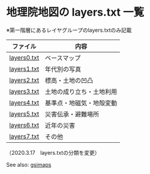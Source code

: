 # 地理院地図の layers.txt 一覧
※第一階層にあるレイヤグループのlayers.txtのみ記載  

|ファイル|内容|
|---|----|
|[layers0.txt](https://github.com/gsi-cyberjapan/gsimaps/blob/gh-pages/layers_txt/layers0.txt)|ベースマップ|
|[layers1.txt](https://github.com/gsi-cyberjapan/gsimaps/blob/gh-pages/layers_txt/layers1.txt)|年代別の写真|
|[layers2.txt](https://github.com/gsi-cyberjapan/gsimaps/blob/gh-pages/layers_txt/layers2.txt)|標高・土地の凹凸|
|[layers3.txt](https://github.com/gsi-cyberjapan/gsimaps/blob/gh-pages/layers_txt/layers3.txt)|土地の成り立ち・土地利用|
|[layers4.txt](https://github.com/gsi-cyberjapan/gsimaps/blob/gh-pages/layers_txt/layers4.txt)|基準点・地磁気・地殻変動|
|[layers5.txt](https://github.com/gsi-cyberjapan/gsimaps/blob/gh-pages/layers_txt/layers5.txt)|災害伝承・避難場所|
|[layers6.txt](https://github.com/gsi-cyberjapan/gsimaps/blob/gh-pages/layers_txt/layers6.txt)|近年の災害|
|[layers7.txt](https://github.com/gsi-cyberjapan/gsimaps/blob/gh-pages/layers_txt/layers7.txt)|その他|


（2020.3.17　layers.txtの分類を変更）

See also: [gsimaps](https://github.com/gsi-cyberjapan/gsimaps/tree/gh-pages/layers_txt)
